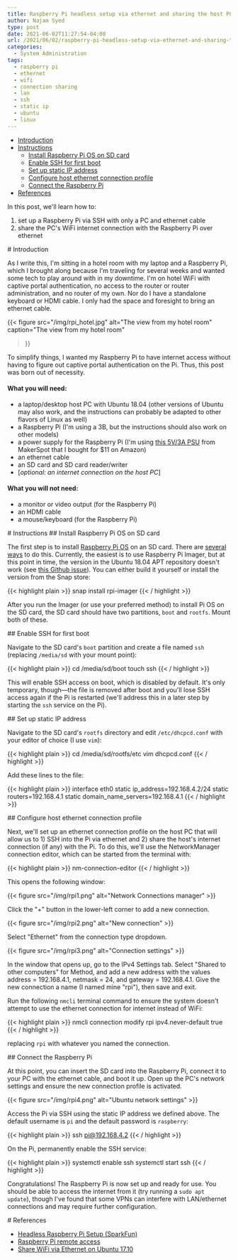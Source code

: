 ```yaml
---
title: Raspberry Pi headless setup via ethernet and sharing the host PC's internet connection
author: Najam Syed
type: post
date: 2021-06-02T11:27:54-04:00
url: /2021/06/02/raspberry-pi-headless-setup-via-ethernet-and-sharing-the-host-pcs-internet-connection
categories:
  - System Administration
tags:
  - raspberry pi
  - ethernet
  - wifi
  - connection sharing
  - lan
  - ssh
  - static ip
  - ubuntu
  - linux
---
```


* [Introduction](#introduction)
* [Instructions](#instructions)
  - [Install Raspberry Pi OS on SD card](#install-os)
  - [Enable SSH for first boot](#enable-ssh)
  - [Set up static IP address](#static-ip)
  - [Configure host ethernet connection profile](#connection-profile)
  - [Connect the Raspberry Pi](#connect-pi)
* [References](#references)


In this post, we'll learn how to:

1) set up a Raspberry Pi via SSH with only a PC and ethernet cable
2) share the PC's WiFi internet connection with the Raspberry Pi over ethernet

<span id="introduction" />
# Introduction

As I write this, I'm sitting in a hotel room with my laptop and a
Raspberry Pi, which I brought along because I'm traveling for several weeks
and wanted some tech to play around with in my downtime. I'm on hotel WiFi with
captive portal authentication, no access to the router or router
administration, and no router of my own. Nor do I have a standalone keyboard
or HDMI cable. I only had the space and foresight to bring an ethernet cable.

{{< figure
  src="/img/rpi_hotel.jpg" alt="The view from my hotel room"
  caption="The view from my hotel room"
>}}

To simplify things, I wanted my Raspberry Pi to have internet access without
having to figure out captive portal authentication on the Pi. Thus, this post
was born out of necessity.

#### What you **will** need:

- a laptop/desktop host PC with Ubuntu 18.04 (other versions of Ubuntu may
  also work, and the instructions can probably be adapted to other flavors of
  Linux as well)
- a Raspberry Pi (I'm using a 3B, but the instructions should also work on
  other models)
- a power supply for the Raspberry Pi (I'm using [this 5V/3A PSU][1] from
  MakerSpot that I bought for $11 on Amazon)
- an ethernet cable
- an SD card and SD card reader/writer
- [*optional: an internet connection on the host PC*]

#### What you **will not** need:

- a monitor or video output (for the Raspberry Pi)
- an HDMI cable
- a mouse/keyboard (for the Raspberry Pi)

<span id="instructions" />
# Instructions

<span id="install-os" />
## Install Raspberry Pi OS on SD card

The first step is to install [Raspberry Pi OS][2] on an SD card. There are
[several ways][3] to do this. Currently, the easiest is to use Raspberry Pi
Imager, but at this point in time, the version in the Ubuntu 18.04 APT repository
doesn't work (see [this Github issue][4]). You can either build it yourself or
install the version from the Snap store:

{{< highlight plain >}}
snap install rpi-imager
{{< / highlight >}}

After you run the Imager (or use your preferred method) to install Pi OS on
the SD card, the SD card should have two partitions, `boot` and `rootfs`.
Mount both of these.

<span id="enable-ssh" />
## Enable SSH for first boot

Navigate to the SD card's `boot` partition and create a file named `ssh`
(replacing `/media/sd` with your mount point):

{{< highlight plain >}}
cd /media/sd/boot
touch ssh
{{< / highlight >}}

This will enable SSH access on boot, which is disabled by default. It's only
temporary, though&mdash;the file is removed after boot and you'll lose SSH
access again if the Pi is restarted (we'll address this in a later step by
starting the `ssh` service on the Pi).

<span id="static-ip" />
## Set up static IP address

Navigate to the SD card's `rootfs` directory and edit `/etc/dhcpcd.conf` with your
editor of choice (I use `vim`):

{{< highlight plain >}}
cd /media/sd/rootfs/etc
vim dhcpcd.conf
{{< / highlight >}}

Add these lines to the file:

{{< highlight plain >}}
interface eth0
static ip_address=192.168.4.2/24
static routers=192.168.4.1
static domain_name_servers=192.168.4.1
{{< / highlight >}}

<span id="connection-profile" />
## Configure host ethernet connection profile

Next, we'll set up an ethernet connection profile on the host PC that will
allow us to 1) SSH into the Pi via ethernet and 2) share the host's internet
connection (if any) with the Pi. To do this, we'll use the NetworkManager
connection editor, which can be started from the terminal with:

{{< highlight plain >}}
nm-connection-editor
{{< / highlight >}}

This opens the following window:

{{< figure src="/img/rpi1.png" alt="Network Connections manager" >}}

Click the "+" button in the lower-left corner to add a new connection.

{{< figure src="/img/rpi2.png" alt="New connection" >}}

Select "Ethernet" from the connection type dropdown.

{{< figure src="/img/rpi3.png" alt="Connection settings" >}}

In the window that opens up, go to the IPv4 Settings tab. Select "Shared
to other computers" for Method, and add a new address with the values
address = 192.168.4.1, netmask = 24, and gateway = 192.168.4.1. Give the
new connection a name (I named mine "rpi"), then save and exit.

Run the following `nmcli` terminal command to ensure the system doesn't
attempt to use the ethernet connection for internet instead of WiFi:

{{< highlight plain >}}
nmcli connection modify rpi ipv4.never-default true
{{< / highlight >}}

replacing `rpi` with whatever you named the connection.

<span id="connect-pi" />
## Connect the Raspberry Pi

At this point, you can insert the SD card into the Raspberry Pi, connect it
to your PC with the ethernet cable, and boot it up. Open up the PC's network
settings and ensure the new connection profile is activated.

{{< figure src="/img/rpi4.png" alt="Ubuntu network settings" >}}

Access the Pi via SSH using the static IP address we defined above. The default
username is `pi` and the default password is `raspberry`:

{{< highlight plain >}}
ssh pi@192.168.4.2
{{< / highlight >}}

On the Pi, permanently enable the SSH service:

{{< highlight plain >}}
systemctl enable ssh
systemctl start ssh
{{< / highlight >}}

Congratulations! The Raspberry Pi is now set up and ready for use. You should
be able to access the internet from it (try running a `sudo apt update`),
though I've found that some VPNs can interfere with LAN/ethernet connections
and may require further configuration.


<span id="references" />
# References

- [Headless Raspberry Pi Setup (SparkFun)][5]
- [Raspberry Pi remote access][6]
- [Share WiFi via Ethernet on Ubuntu 17.10][7]


[1]: https://www.amazon.com/gp/product/B075XMTQJC/
[2]: https://www.raspberrypi.org/software/operating-systems/#raspberry-pi-os-32-bit
[3]: https://www.raspberrypi.org/documentation/installation/installing-images/
[4]: https://github.com/raspberrypi/rpi-imager/issues/197
[5]: https://learn.sparkfun.com/tutorials/headless-raspberry-pi-setup/ethernet-with-static-ip-address
[6]: https://www.raspberrypi.org/documentation/remote-access/ssh/
[7]: https://www.cesariogarcia.com/?p=611
